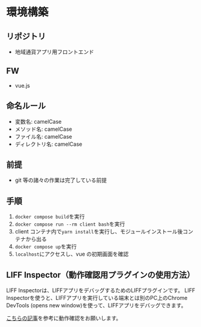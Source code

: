 # 環境構築

## リポジトリ

- 地域通貨アプリ用フロントエンド

## FW

- vue.js

## 命名ルール

- 変数名: camelCase
- メソッド名: camelCase
- ファイル名: camelCase
- ディレクトリ名: camelCase

## 前提

- git 等の諸々の作業は完了している前提

## 手順

1. `docker compose build`を実行
1. `docker compose run --rm client bash`を実行
1. client コンテナ内で`yarn install`を実行し、モジュールインストール後コンテナから出る
1. `docker compose up`を実行
1. `localhost`にアクセスし、vue の初期画面を確認

## LIFF Inspector（動作確認用プラグインの使用方法）
LIFF Inspectorは、LIFFアプリをデバッグするためのLIFFプラグインです。
LIFF Inspectorを使うと、LIFFアプリを実行している端末とは別のPC上のChrome DevTools (opens new window)を使って、LIFFアプリをデバッグできます。


[こちらの記事](https://zenn.dev/arahabica/articles/c86e425db7b898#liff%E3%82%A2%E3%83%97%E3%83%AA%E3%81%AE%E3%83%87%E3%83%90%E3%83%83%E3%82%B0
)を参考に動作確認をお願いします。
